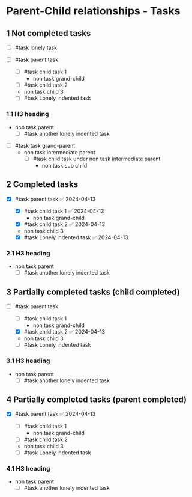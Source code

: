 # Parent-Child relationships - Tasks

## 1 Not completed tasks

- [ ] #task lonely task

- [ ] #task parent task
  - [ ] #task child task 1
    - non task grand-child
  - [ ] #task child task 2
  - non task child 3

  - [ ] #task Lonely indented task

### 1.1 H3 heading

- non task parent
  - [ ] #task another lonely indented task

- [ ] #task task grand-parent
  - non task intermediate parent
    - [ ] #task child task under non task intermediate parent
      - non task sub child

## 2 Completed tasks

- [x] #task parent task ✅ 2024-04-13
  - [x] #task child task 1 ✅ 2024-04-13
    - non task grand-child
  - [x] #task child task 2 ✅ 2024-04-13
  - non task child 3

  - [x] #task Lonely indented task ✅ 2024-04-13

### 2.1 H3 heading

- non task parent
  - [ ] #task another lonely indented task

## 3 Partially completed tasks (child completed)

- [ ] #task parent task
  - [ ] #task child task 1
    - non task grand-child
  - [x] #task child task 2 ✅ 2024-04-13
  - non task child 3

  - [ ] #task Lonely indented task

### 3.1 H3 heading

- non task parent
  - [ ] #task another lonely indented task

## 4 Partially completed tasks (parent completed)

- [x] #task parent task ✅ 2024-04-13
  - [ ] #task child task 1
    - non task grand-child
  - [ ] #task child task 2
  - non task child 3

  - [ ] #task Lonely indented task

### 4.1 H3 heading

- non task parent
  - [ ] #task another lonely indented task
